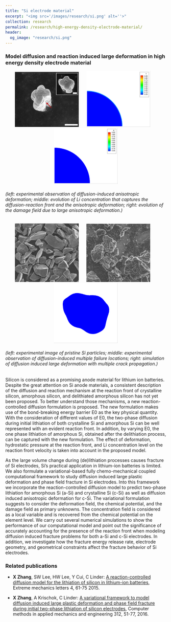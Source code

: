 ```yaml
---
title: "Si electrode material"
excerpt: "<img src='/images/research/si.png' alt=''>"
collection: research
permalink: /research/high-energy-density-electrode-material/
header: 
  og_image: "research/si.png"
---
```


### Model diffusion and reaction induced large deformation in high energy density electrode material

<p style="text-align:center">
<img src="/images/research/si/si-crystalline-exp.png" alt="" width="200px" > 
&nbsp;&nbsp;&nbsp;&nbsp; 
<img src="/images/research/si/si-crystalline-c.gif" alt="" width="200px" > 
&nbsp;&nbsp;&nbsp;&nbsp; 
<img src="/images/research/si/si-crystalline-d.gif" alt="" width="200px" >

<h6>(left: experimental observation of diffusion-induced anisotropic deformation; middle: evolution of Li concentration that captures the diffusion-reaction front and the anisotropic deformation; right: evolution of the damage field due to large anisotropic deformation.)</h6>

</p>

<p style="text-align:center">
<img src="/images/research/si/si-irregular-exp-1.png" alt="" width="200px" > 
&nbsp;&nbsp;&nbsp;&nbsp; 
<img src="/images/research/si/si-irregular-exp-2.png" alt="" width="200px" > 
&nbsp;&nbsp;&nbsp;&nbsp; 
<img src="/images/research/si/si-irregular-particle-75.gif" alt="" width="200px" > 

<h6>(left: experimental image of pristine Si particles; middle: experimental observation of diffusion-induced multiple failure locations; right: simulation of diffusion induced large deformation with multiple crack propagation.)</h6>

</p>


Silicon is considered as a promising anode material for lithium ion batteries. Despite the great attention on Si anode materials, a consistent description of the diffusion and reaction mechanism at the reaction front of crystalline silicon, amorphous silicon, and delithiated amorphous silicon has not yet been proposed. To better understand those mechanisms, a new reaction-controlled diffusion formulation is proposed. The new formulation makes use of the bond-breaking energy barrier E0 as the key physical quantity. With the consideration of different values of E0, the two-phase diffusion during initial lithiation of both crystalline Si and amorphous Si can be well represented with an evident reaction front. In addition, by varying E0, the one phase lithiation of amorphous Si, obtained after the delithiation process, can be captured with the new formulation. The effect of deformation, hydrostatic pressure at the reaction front, and Li concentration level on the reaction front velocity is taken into account in the proposed model. 

As the large volume change during (de)lithiation processes causes fracture of Si electrodes, Si’s practical application in lithium-ion batteries is limited. We also formulate a variational-based fully chemo-mechanical coupled computational framework to study diffusion induced large plastic deformation and phase field fracture in Si electrodes. Into this framework we incorporate the reaction-controlled diffusion model to predict two-phase lithiation for amorphous Si (a-Si) and crystalline Si (c-Si) as well as diffusion induced anisotropic deformation for c-Si. The variational formulation suggests to consider the deformation field, the chemical potential, and the damage field as primary unknowns. The concentration field is considered as a local variable and is recovered from the chemical potential on the element level. We carry out several numerical simulations to show the performance of our computational model and point out the significance of accurately accounting for the presence of the reaction front when modeling diffusion induced fracture problems for both a-Si and c-Si electrodes. In addition, we investigate how the fracture energy release rate, electrode geometry, and geometrical constraints affect the fracture behavior of Si electrodes.


### Related publications
* <b>X Zhang</b>, SW Lee, HW Lee, Y Cui, C Linder: [A reaction-controlled diffusion model for the lithiation of silicon in lithium-ion batteries](https://www.sciencedirect.com/science/article/pii/S2352431615000632), Extreme mechanics letters 4, 61-75 2015.

* <b>X Zhang</b>, A Krischok, C Linder: [A variational framework to model diffusion induced large plastic deformation and phase field fracture during initial two-phase lithiation of silicon electrodes](https://www.sciencedirect.com/science/article/pii/S0045782516303279), Computer methods in applied mechanics and engineering 312, 51-77, 2016.
